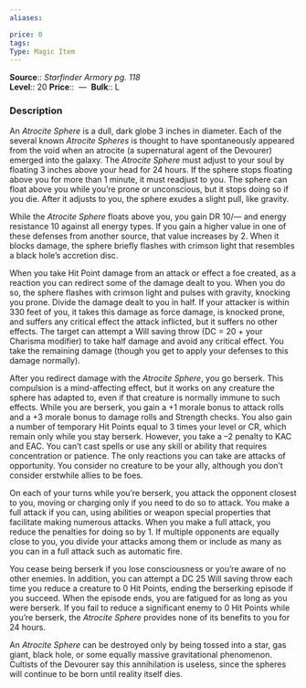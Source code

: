 ```yaml
---
aliases: 

price: 0
tags: 
Type: Magic Item
---
```

**Source**:: _Starfinder Armory pg. 118_  
**Level**:: 20
**Price**::  — 
**Bulk**:: L

### Description

An _Atrocite Sphere_ is a dull, dark globe 3 inches in diameter. Each of the several known _Atrocite Spheres_ is thought to have spontaneously appeared from the void when an atrocite (a supernatural agent of the Devourer) emerged into the galaxy. The _Atrocite Sphere_ must adjust to your soul by floating 3 inches above your head for 24 hours. If the sphere stops floating above you for more than 1 minute, it must readjust to you. The sphere can float above you while you’re prone or unconscious, but it stops doing so if you die. After it adjusts to you, the sphere exudes a slight pull, like gravity.  
  
While the _Atrocite Sphere_ floats above you, you gain DR 10/— and energy resistance 10 against all energy types. If you gain a higher value in one of these defenses from another source, that value increases by 2. When it blocks damage, the sphere briefly flashes with crimson light that resembles a black hole’s accretion disc.  
  
When you take Hit Point damage from an attack or effect a foe created, as a reaction you can redirect some of the damage dealt to you. When you do so, the sphere flashes with crimson light and pulses with gravity, knocking you prone. Divide the damage dealt to you in half. If your attacker is within 330 feet of you, it takes this damage as force damage, is knocked prone, and suffers any critical effect the attack inflicted, but it suffers no other effects. The target can attempt a Will saving throw (DC = 20 + your Charisma modifier) to take half damage and avoid any critical effect. You take the remaining damage (though you get to apply your defenses to this damage normally).  
  
After you redirect damage with the _Atrocite Sphere_, you go berserk. This compulsion is a mind-affecting effect, but it works on any creature the sphere has adapted to, even if that creature is normally immune to such effects. While you are berserk, you gain a +1 morale bonus to attack rolls and a +3 morale bonus to damage rolls and Strength checks. You also gain a number of temporary Hit Points equal to 3 times your level or CR, which remain only while you stay berserk. However, you take a –2 penalty to KAC and EAC. You can’t cast spells or use any skill or ability that requires concentration or patience. The only reactions you can take are attacks of opportunity. You consider no creature to be your ally, although you don’t consider erstwhile allies to be foes.  
  
On each of your turns while you’re berserk, you attack the opponent closest to you, moving or charging only if you need to do so to attack. You make a full attack if you can, using abilities or weapon special properties that facilitate making numerous attacks. When you make a full attack, you reduce the penalties for doing so by 1. If multiple opponents are equally close to you, you divide your attacks among them or include as many as you can in a full attack such as automatic fire.  
  
You cease being berserk if you lose consciousness or you’re aware of no other enemies. In addition, you can attempt a DC 25 Will saving throw each time you reduce a creature to 0 Hit Points, ending the berserking episode if you succeed. When the episode ends, you are fatigued for as long as you were berserk. If you fail to reduce a significant enemy to 0 Hit Points while you’re berserk, the _Atrocite Sphere_ provides none of its benefits to you for 24 hours.  
  
An _Atrocite Sphere_ can be destroyed only by being tossed into a star, gas giant, black hole, or some equally massive gravitational phenomenon. Cultists of the Devourer say this annihilation is useless, since the spheres will continue to be born until reality itself dies.
